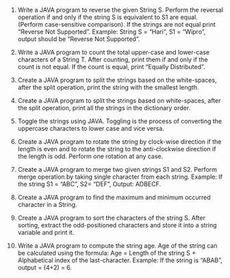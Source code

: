 1.  Write a JAVA program to reverse the given String S. Perform the reversal
operation if and only if the string S is equivalent to S1 are equal. (Perform
case-sensitive comparison). If the strings are not equal print “Reverse Not
Supported”.
Example: String S = “Hari”, S1 = “Wipro”, output should be “Reverse Not
Supported”.

2.  Write a JAVA program to count the total upper-case and lower-case
characters of a String T. After counting, print them if and only if the count is
not equal. If the count is equal, print “Equally Distributed”.

3. Create a JAVA program to split the strings based on the white-spaces, after
the split operation, print the string with the smallest length.

4.  Create a JAVA program to split the strings based on white-spaces, after the
split operation, print all the strings in the dictionary order.

5.  Toggle the strings using JAVA. Toggling is the process of converting the
uppercase characters to lower case and vice versa.

6.  Create a JAVA program to rotate the string by clock-wise direction if the
length is even and to rotate the string to the anti-clockwise direction if the
length is odd. Perform one rotation at any case.

7.  Create a JAVA program to merge two given strings S1 and S2. Perform
merge operation by taking single character from each string.
Example: If the string S1 = “ABC”, S2= “DEF”, Output: ADBECF.

8.  Create a JAVA program to find the maximum and minimum occurred
character in a String.

9.  Create a JAVA program to sort the characters of the string S. After sorting,
extract the odd-positioned characters and store it into a string variable and
print it.

10.  Write a JAVA program to compute the string age. Age of the string can be
calculated using the formula:
Age = Length of the string S + Alphabetical index of the last-character.
Example: If the string is “ABAB”, output = (4+2) = 6.
